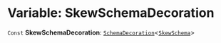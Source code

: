 # Variable: SkewSchemaDecoration

`Const` **SkewSchemaDecoration**: [`SchemaDecoration`](/en/auto-docs/utils/interfaces/SchemaDecoration-1.md)<[`SkewSchema`](/en/auto-docs/utils/interfaces/SkewSchema.md)>
